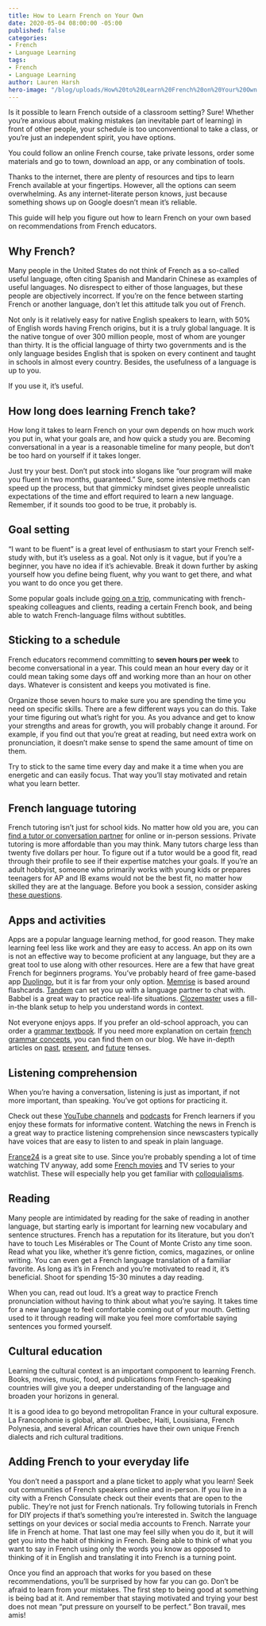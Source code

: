 ```yaml
---
title: How to Learn French on Your Own
date: 2020-05-04 08:00:00 -05:00
published: false
categories:
- French
- Language Learning
tags:
- French
- Language Learning
author: Lauren Harsh
hero-image: "/blog/uploads/How%20to%20Learn%20French%20on%20Your%20Own.png"
---
```


Is it possible to learn French outside of a classroom setting? Sure! Whether you’re anxious about making mistakes (an inevitable part of learning) in front of other people, your schedule is too unconventional to take a class, or you’re just an independent spirit, you have options.

You could follow an online French course, take private lessons, order some materials and go to town, download an app, or any combination of tools. 

Thanks to the internet, there are plenty of resources and tips to learn French available at your fingertips. However, all the options can seem overwhelming. As any internet-literate person knows, just because something shows up on Google doesn’t mean it’s reliable.

This guide will help you figure out how to learn French on your own based on recommendations from French educators. 

## Why French?

Many people in the United States do not think of French as a so-called useful language, often citing Spanish and Mandarin Chinese as examples of useful languages. No disrespect to either of those languages, but these people are objectively incorrect. If you’re on the fence between starting French or another language, don’t let this attitude talk you out of French. 

Not only is it relatively easy for native English speakers to learn, with 50% of English words having French origins, but it is a truly global language. It is the native tongue of over 300 million people, most of whom are younger than thirty. It is the official language of thirty two governments and is the only language besides English that is spoken on every continent and taught in schools in almost every country. Besides, the usefulness of a language is up to you.

If you use it, it’s useful.

## How long does learning French take? 

How long it takes to learn French on your own depends on how much work you put in, what your goals are, and how quick a study you are. Becoming conversational in a year is a reasonable timeline for many people, but don’t be too hard on yourself if it takes longer.

Just try your best. Don’t put stock into slogans like “our program will make you fluent in two months, guaranteed.” Sure, some intensive methods can speed up the process, but that gimmicky mindset gives people unrealistic expectations of the time and effort required to learn a new language. Remember, if it sounds too good to be true, it probably is. 

## Goal setting

“I want to be fluent” is a great level of enthusiasm to start your French self-study with, but it’s useless as a goal. Not only is it vague, but if you’re a beginner, you have no idea if it’s achievable. Break it down further by asking yourself how you define being fluent, why you want to get there, and what you want to do once you get there.

Some popular goals include [going on a trip](https://www.wyzant.com/blog/basic-french-words-phrases/), communicating with french-speaking colleagues and clients, reading a certain French book, and being able to watch French-language films without subtitles. 

## Sticking to a schedule

French educators recommend committing to **seven hours per week** to become conversational in a year. This could mean an hour every day or it could mean taking some days off and working more than an hour on other days. Whatever is consistent and keeps you motivated is fine. 

Organize those seven hours to make sure you are spending the time you need on specific skills. There are a few different ways you can do this. Take your time figuring out what’s right for you.  As you advance and get to know your strengths and areas for growth, you will probably change it around. For example, if you find out that you’re great at reading, but need extra work on pronunciation, it doesn’t make sense to spend the same amount of time on them. 

Try to stick to the same time every day and make it a time when you are energetic and can easily focus. That way you’ll stay motivated and retain what you learn better. 

## French language tutoring
French tutoring isn’t just for school kids. No matter how old you are, you can [find a tutor or conversation partner](https://www.wyzant.com/French_tutors.aspx) for online or in-person sessions. Private tutoring is more affordable than you may think. Many tutors charge less than twenty five dollars per hour. To figure out if a tutor would be a good fit, read through their profile to see if their expertise matches your goals. If you’re an adult hobbyist, someone who primarily works with young kids or prepares teenagers for AP and IB exams would not be the best fit, no matter how skilled they are at the language. Before you book a session, consider asking [these questions](https://www.wyzant.com/blog/questions-to-ask-tutors/). 

## Apps and activities

Apps are a popular language learning method, for good reason. They make learning feel less like work and they are easy to access. An app on its own is not an effective way to become proficient at any language, but they are a great tool to use along with other resources. Here are a few that have great French for beginners programs. You’ve probably heard of free game-based app [Duolingo](https://www.duolingo.com/), but it is far from your only option. [Memrise](https://www.memrise.com/) is based around flashcards. [Tandem](https://www.tandem.net/) can set you up with a language partner to chat with. Babbel is a great way to practice real-life situations. [Clozemaster](https://www.clozemaster.com/) uses a fill-in-the blank setup to help you understand words in context. 

Not everyone enjoys apps. If you prefer an old-school approach, you can order a [grammar textbook](https://www.thoughtco.com/french-grammar-books-4776416). If you need more explanation on certain [french grammar concepts](https://www.wyzant.com/blog/french-grammar-basics/), you can find them on our blog. We have in-depth articles on [past](https://www.wyzant.com/blog/french-past-tense/), [present](https://www.wyzant.com/blog/french-verbs-present-tense/), and [future](https://www.wyzant.com/blog/french-future-tense/) tenses. 

## Listening comprehension

When you’re having a conversation, listening is just as important, if not more important, than speaking. You’ve got options for practicing it. 

Check out these [YouTube channels](https://frenchtogether.com/learn-french-youtube/) and [podcasts](https://www.fluentu.com/blog/french/french-podcasts/) for French learners if you enjoy these formats for informative content. Watching the news in French is a great way to practice listening comprehension since newscasters typically have voices that are easy to listen to and speak in plain language.

[France24](https://www.france24.com/fr/direct) is a great site to use. Since you’re probably spending a lot of time watching TV anyway, add some [French movies](https://www.fluentu.com/blog/french/learn-french-movies/) and TV series to your watchlist. These will especially help you get familiar with [colloquialisms](https://www.wyzant.com/blog/french-expressions/). 

## Reading
 
Many people are intimidated by reading for the sake of reading in another language, but starting early is important for learning new vocabulary and sentence structures. 
French has a reputation for its literature, but you don’t have to touch Les Misérables or The Count of Monte Cristo any time soon. Read what you like, whether it’s genre fiction, comics, magazines, or online writing. You can even get a French language translation of a familiar favorite. As long as it’s in French and you’re motivated to read it, it’s beneficial. Shoot for spending 15-30 minutes a day reading.
 
When you can, read out loud. It’s a great way to practice French pronunciation without having to think about what you’re saying. It takes time for a new language to feel comfortable coming out of your mouth. Getting used to it through reading will make you feel more comfortable saying sentences you formed yourself. 

## Cultural education
 
Learning the cultural context is an important component to learning French. Books, movies, music, food, and publications from French-speaking countries will give you a deeper understanding of the language and broaden your horizons in general. 
 
It is a good idea to go beyond metropolitan France in your cultural exposure. La Francophonie is global, after all. Quebec, Haiti, Lousisiana, French Polynesia, and several African countries have their own unique French dialects and rich cultural traditions. 

 
## Adding French to your everyday life
 
You don’t need a passport and a plane ticket to apply what you learn! Seek out communities of French speakers online and in-person. If you live in a city with a French Consulate check out their events that are open to the public. They’re not just for French nationals. Try following tutorials in French for DIY projects if that’s something you’re interested in. Switch the language settings on your devices or social media accounts to French. Narrate your life in French at home. That last one may feel silly when you do it, but it will get you into the habit of thinking in French. Being able to think of what you want to say in French using only the words you know as opposed to thinking of it in English and translating it into French is a turning point. 
 
Once you find an approach that works for you based on these recommendations, you’ll be surprised by how far you can go. Don’t be afraid to learn from your mistakes. The first step to being good at something is being bad at it. And remember that staying motivated and trying your best does not mean “put pressure on yourself to be perfect.” Bon travail, mes amis! 

